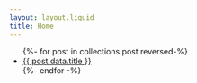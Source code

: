 ```yaml
---
layout: layout.liquid
title: Home
---
```


<ul class="posts-list">
{%- for post in collections.post reversed-%}
    <li>
        <div class="divider"></div>
        <a href="{{ post.url }}">
            <span class="post-title">{{ post.data.title }}</span>
            <!-- {% if post.data.date %}
                <span class="post-date">{{ post.data.date }}</span>
            {% endif %} -->
        </a>
    </li>
{%- endfor -%}
</ul>
